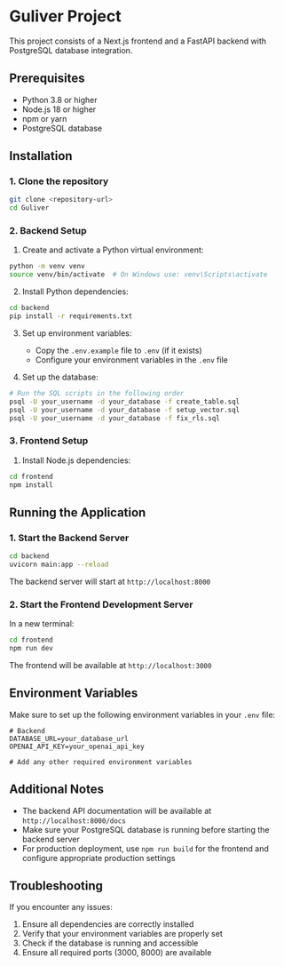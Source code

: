 # Guliver Project

This project consists of a Next.js frontend and a FastAPI backend with PostgreSQL database integration.

## Prerequisites

- Python 3.8 or higher
- Node.js 18 or higher
- npm or yarn
- PostgreSQL database

## Installation

### 1. Clone the repository
```bash
git clone <repository-url>
cd Guliver
```

### 2. Backend Setup

1. Create and activate a Python virtual environment:
```bash
python -m venv venv
source venv/bin/activate  # On Windows use: venv\Scripts\activate
```

2. Install Python dependencies:
```bash
cd backend
pip install -r requirements.txt
```

3. Set up environment variables:
   - Copy the `.env.example` file to `.env` (if it exists)
   - Configure your environment variables in the `.env` file

4. Set up the database:
```bash
# Run the SQL scripts in the following order
psql -U your_username -d your_database -f create_table.sql
psql -U your_username -d your_database -f setup_vector.sql
psql -U your_username -d your_database -f fix_rls.sql
```

### 3. Frontend Setup

1. Install Node.js dependencies:
```bash
cd frontend
npm install
```

## Running the Application

### 1. Start the Backend Server

```bash
cd backend
uvicorn main:app --reload
```
The backend server will start at `http://localhost:8000`

### 2. Start the Frontend Development Server

In a new terminal:
```bash
cd frontend
npm run dev
```
The frontend will be available at `http://localhost:3000`

## Environment Variables

Make sure to set up the following environment variables in your `.env` file:

```env
# Backend
DATABASE_URL=your_database_url
OPENAI_API_KEY=your_openai_api_key

# Add any other required environment variables
```

## Additional Notes

- The backend API documentation will be available at `http://localhost:8000/docs`
- Make sure your PostgreSQL database is running before starting the backend server
- For production deployment, use `npm run build` for the frontend and configure appropriate production settings

## Troubleshooting

If you encounter any issues:

1. Ensure all dependencies are correctly installed
2. Verify that your environment variables are properly set
3. Check if the database is running and accessible
4. Ensure all required ports (3000, 8000) are available 